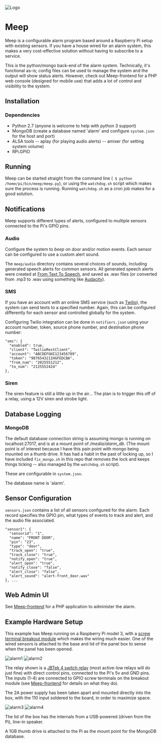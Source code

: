 ![Logo](images/meep_header.png)

# Meep  

Meep is a configurable alarm program based around a Raspberry Pi setup with existing sensors.  If you have a house wired for an alarm system, this makes a very cost-effective solution without having to subscribe to a service.

This is the python/mongo back-end of the alarm system.  Technically, it's functional as-is;  config files can be used to manage the system and the output will show status alerts.  However, check out Meep-frontend for a PHP web console (designed for mobile use) that adds a lot of control and visibility to the system.

## Installation
### Dependencies
- Python 2.7 (anyone is welcome to help with python 3 support)
- MongoDB (create a database named 'alarm' and configure `system.json` for the host and port)
- ALSA tools
-- aplay (for playing audio alerts)
-- amixer (for setting system volume)
- RPi.GPIO

## Running
Meep can be started straight from the command line (`` $ python /home/pi/bin/meep/meep.py``), or using the `watchdog.sh` script which makes sure the process is running.  Running `watchdog.sh` as a cron job makes for a good solution.

## Notifications
Meep supports different types of alerts, configured to multiple sensors connected to the Pi's GPIO pins.

### Audio
Configure the system to *beep* on door and/or motion events.  Each sensor can be configured to use a custom alert sound.

The `meep/audio` directory contains several choices of sounds, including generated speech alerts for common sensors.  All generated speech alerts were created at [From Text To Speech](http://www.fromtexttospeech.com/), and saved as .wav files (or converted from .mp3 to .wav using something like [Audacity](https://www.audacityteam.org/)).

### SMS
If you have an account with an online SMS service (such as [Twilio](https://www.twilio.com/)), the system can send texts to a specified number.  Again, this can be configured differently for each sensor and controlled globally for the system.

Configuring Twilio integration can be done in `notifiers.json` using your account number, token, source phone number, and destination phone number:

    "sms": {
      "enabled": true,
      "client": "TwilioRestClient",
      "account": "ABCDEFGHI123456789",
      "token": "987654321IHGFEDCBA",
      "from_num": "2025551212",
      "to_num": "2125552424"
    },

### Siren
The siren feature is still a little up in the air...  The plan is to trigger this off of a relay, using a 12V siren and strobe light.

## Database Logging
### MongoDB
The default database connection string is assuming mongo is running on localhost:27017, and is at a mount point of */media/alarm_db*. (The mount point is of interest because I have this pain point with mongo being mounted on a thumb drive.  It has had a habit in the past of locking up, so I have included `fix_mongo.sh` in this repo that removes the lock and keeps things ticking -- also managed by the `watchdog.sh` script).

These are configurable in `system.json`.

The database name is 'alarm'.

## Sensor Configuration
`sensors.json` contains a list of all sensors configured for the alarm.  Each record specifies the GPIO pin, what types of events to track and alert, and the audio file associated.

    "sensor1": {
      "sensorid": "1",
      "name": "FRONT DOOR",
      "pin": "23",
      "type": "door",
      "track_open": "true",
      "track_close": "true",
      "notify_open": "true",
      "alert_open": "true",
      "notify_close": "false",
      "alert_close": "false",
      "alert_sound": "alert-front_door.wav"
    }, ...

## Web Admin UI
See [Meep-frontend](https://github.com/scooterhanson/Meep-frontend) for a PHP application to administer the alarm.

## Example Hardware Setup

This example has Meep running on a Raspberry Pi model 3, with a [screw terminal breakout module](https://www.amazon.com/Electronics-Salon-Terminal-Breakout-Module-Raspberry/dp/B01M27459S/ref=sr_1_1_sspa?ie=UTF8&qid=1516498810&sr=8-1-spons&keywords=raspberry%20pi%20screw%20terminal&psc=1) which makes the wiring much easier.  One of the wired sensors is attached to the base and lid of the panel box to sense when the panel has been opened.

![alarm1](images/alarm1.JPG)
![alarm2](images/alarm2.JPG)

The relay shown is a [JBTek 4 switch relay](https://www.amazon.com/gp/product/B00KTEN3TM/ref=oh_aui_search_detailpage?ie=UTF8&psc=1) (most active-low relays will do just fine) with direct control pins, connected to the Pi's 5v and GND pins.  The inputs (1-4) are connected to GPIO screw terminals on the breakout module (see [Meep-frontend](https://github.com/scooterhanson/Meep-frontend) for details on what they do).

The 2A power supply has been taken apart and mounted directly into the box, with the 110 input soldered to the board, in order to maximize space.

![alarm3](images/alarm3.JPG)
![alarm4](images/alarm4.JPG)

The lid of the box has the internals from a USB-powered (driven from the Pi), line-in speaker.

A 1GB thumb drive is attached to the Pi as the mount point for the MongoDB database.



